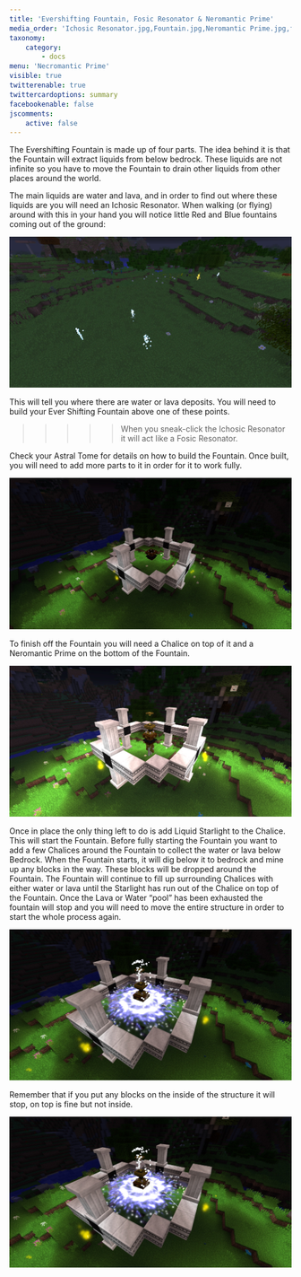 ```yaml
---
title: 'Evershifting Fountain, Fosic Resonator & Neromantic Prime'
media_order: 'Ichosic Resonator.jpg,Fountain.jpg,Neromantic Prime.jpg,fountain in action.jpg,non working fountain.jpg'
taxonomy:
    category:
        - docs
menu: 'Necromantic Prime'
visible: true
twitterenable: true
twittercardoptions: summary
facebookenable: false
jscomments:
    active: false
---
```


The Evershifting Fountain is made up of four parts. The idea behind it is that the Fountain will extract liquids from below bedrock. These liquids are not infinite so you have to move the Fountain to drain other liquids from other places around the world.

The main liquids are water and lava, and in order to find out where these liquids are you will need an Ichosic Resonator. When walking (or flying) around with this in your hand you will notice little Red and Blue fountains coming out of the ground:

![Ichosic Resonator](Ichosic%20Resonator.jpg)

This will tell you where there are water or lava deposits. You will need to build your Ever Shifting Fountain above one of these points.

>>>>> When you sneak-click the Ichosic Resonator it will act like a Fosic Resonator.

Check your Astral Tome for details on how to build the Fountain. Once built, you will need to add more parts to it in order for it to work fully.

![Fountain Construction](Fountain.jpg)

To finish off the Fountain you will need a Chalice on top of it and a Neromantic Prime on the bottom of the Fountain.

![Necromantic Prime](Neromantic%20Prime.jpg)

Once in place the only thing left to do is add Liquid Starlight to the Chalice. This will start the Fountain. Before fully starting the Fountain you want to add a few Chalices around the Fountain to collect the water or lava below Bedrock. When the Fountain starts, it will dig below it to bedrock and mine up any blocks in the way. These blocks will be dropped around the Fountain. The Fountain will continue to fill up surrounding Chalices with either water or lava until the Starlight has run out of the Chalice on top of the Fountain. Once the Lava or Water “pool” has been exhausted the fountain will stop and you will need to move the entire structure in order to start the whole process again.

![Fountain working](fountain%20in%20action.jpg)

Remember that if you put any blocks on the inside of the structure it will stop, on top is fine but not inside.

![Non working fountain](fountain%20in%20action.jpg)
